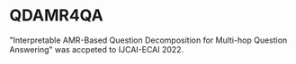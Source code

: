 # QDAMR4QA
"Interpretable AMR-Based Question Decomposition for Multi-hop Question Answering" was accpeted to IJCAI-ECAI 2022.
